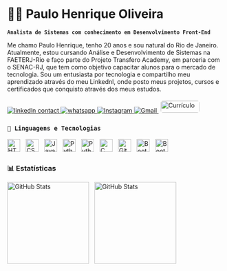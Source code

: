 # 👨‍💻 Paulo Henrique Oliveira

**`Analista de Sistemas com conhecimento em Desenvolvimento Front-End`**

Me chamo Paulo Henrique, tenho 20 anos e sou natural do Rio de Janeiro. Atualmente, estou cursando Análise e Desenvolvimento de Sistemas na FAETERJ-Rio e faço parte do Projeto Transfero Academy, em parceria com o SENAC-RJ, que tem como objetivo capacitar alunos para o mercado de tecnologia. Sou um entusiasta por tecnologia e compartilho meu aprendizado através do meu Linkednl, onde posto meus projetos, cursos e certificados que conquisto através dos meus estudos.

<p align="left">
 <a href="http://www.linkedin.com/in/paulo-henrique-oliveira-b13abb349">
        <img 
            alt="linkedln contact" 
            title="Contato Linkedln" 
            src="https://img.shields.io/badge/LinkedIn-0077B5?style=for-the-badge&logo=linkedin&logoColor=white"
        />
    </a>
    <a href="https://wa.me/qr/WDFHW2QMJPSED1">
        <img 
            alt="whatsapp" 
            title="Número de contato" 
            src="https://img.shields.io/badge/WhatsApp-25D366?style=for-the-badge&logo=whatsapp&logoColor=white"
        />
    </a>
    <a href="https://www.instagram.com/eupauloalves_?igsh=aGZqOHdrY2FwcW1x">
        <img 
            alt="Instagram" 
            title="Conta do Instagram" 
            src="https://img.shields.io/badge/Instagram-E4405F?style=for-the-badge&logo=instagram&logoColor=white"
        />
    </a>
    <a href="mailto:paulohenriqueooliveira.2021@gmail.com">
        <img 
            alt="Gmail" 
            title="Conta do Gmail" 
            src="https://img.shields.io/badge/Gmail-D14836?style=for-the-badge&logo=gmail&logoColor=white"
        />
    </a>
  <a href="https://drive.google.com/drive/folders/1cDw8sD2mTd_NHqeWeY4ki53gJymruZQF?usp=drive_link">
<img style="margin: 5px; border-radius: 5px;" height="28.5;" width="90";" src="https://img.shields.io/badge/%20Currículo-1E46FF?style=for-the-badge&logo=adobeacrobatreader&logoColor=white" alt="Currículo">
  </a>
</p>

  

### **`🤖 Linguagens e Tecnologias`**

<img 
    align="left" 
    alt="HTML"
    title="HTML" 
    width="30px" 
    style="padding-right: 10px;" 
    src="https://cdn.jsdelivr.net/gh/devicons/devicon@latest/icons/html5/html5-original.svg" 
/>
<img 
    align="left" 
    alt="CSS" 
    title="CSS"
    width="30px" 
    style="padding-right: 10px;" 
    src="https://cdn.jsdelivr.net/gh/devicons/devicon@latest/icons/css3/css3-original.svg" 
/>
<img 
    align="left" 
    alt="JavaScript" 
    title="JavaScript"
    width="30px" 
    style="padding-right: 10px;" 
    src="https://cdn.jsdelivr.net/gh/devicons/devicon@latest/icons/javascript/javascript-original.svg" 
/>

<img 
    align="left" 
    alt="Python" 
    title="Python"
    width="30px" 
    style="padding-right: 10px;" 
    src="https://cdn.jsdelivr.net/gh/devicons/devicon/icons/figma/figma-original.svg" 
/>

<img 
    align="left" 
    alt="Python" 
    title="Python"
    width="30px" 
    style="padding-right: 10px;" 
    src="https://cdn.jsdelivr.net/gh/devicons/devicon@latest/icons/python/python-original.svg" 
/>
<img 
    align="left" 
    alt="C" 
    title="C"
    width="30px" 
    style="padding-right: 10px;" 
    src="https://skillicons.dev/icons?i=c" 
/>
<img 
    align="left" 
    alt="Git" 
    title="Git"
    width="30px" 
    style="padding-right: 10px;" 
    src="https://cdn.jsdelivr.net/gh/devicons/devicon@latest/icons/git/git-original.svg" 
/>
<img 
    align="left" 
    alt="Bootstrap"
    title="Bootstrap" 
    width="30px" 
    style="padding-right: 10px;" 
    src="https://cdn.jsdelivr.net/gh/devicons/devicon@latest/icons/bootstrap/bootstrap-original.svg" 
/>
<img 
    align="left" 
    alt="Bootstrap"
    title="Bootstrap" 
    width="30px" 
    style="padding-right: 10px;" 
    src="https://skillicons.dev/icons?i=django" 
/>
<br/>
<br/>


### 📊 Estatísticas

<p>
  <img 
    align="left" 
    alt="GitHub Stats" 
    height="190" 
    style="padding-right: 10px;" 
    src="https://github-readme-stats.vercel.app/api?username=P4UL0HENR1QU3&show_icons=true&theme=tokyonight&include_all_commits=true&locale=pt-br" 
  />

<img 
      align="left" 
      alt="GitHub Stats" 
      height="190" 
      src="https://github-readme-stats.vercel.app/api/top-langs/?username=P4UL0HENR1QU3&theme=tokyonight&layout=compact&custom_title=Tecnologias&langs_count=9" 
  />

</p>


